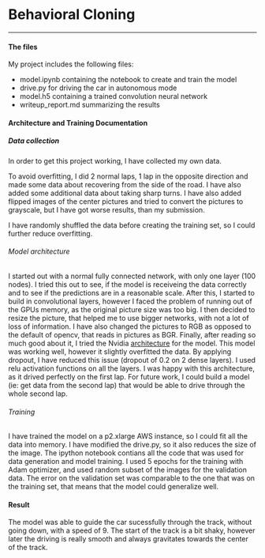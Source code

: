 # **Behavioral Cloning** 

---
#### The files

My project includes the following files:
* model.ipynb containing the notebook to create and train the model
* drive.py for driving the car in autonomous mode
* model.h5 containing a trained convolution neural network 
* writeup_report.md summarizing the results

#### Architecture and Training Documentation 

##### Data collection

In order to get this project working, I have collected my own data.

To avoid overfitting, I did 2 normal laps, 1 lap in the opposite direction and made some data about recovering from the side of the road. I have also added some additional data about taking sharp turns. I have also added flipped images of the center pictures and tried to convert the pictures to grayscale, but I have got worse results, than my submission.

I have randomly shuffled the data before creating the training set, so I could further reduce overfitting.

###### Model architecture

I started out with a normal fully connected network, with only one layer (100 nodes). I tried this out to see, if the model is receiveing the data correctly and to see if the predictions are in a reasonable scale. After this, I started to build in convolutional layers, however I faced the problem of running out of the GPUs memory, as the original picture size was too big. I then decided to resize the picture, that helped me to use bigger networks, with not a lot of loss of information. I have also changed the pictures to RGB as opposed to the default of opencv, that reads in pictures as BGR. 
Finally, after reading so much good about it, I tried the Nvidia [architecture](https://devblogs.nvidia.com/deep-learning-self-driving-cars/) for the model. This model was working well, however it slightly overfitted the data. By applying dropout, I have reduced this issue (dropout of 0.2 on 2 dense layers). I used relu activation functions on all the layers. I was happy with this architecture, as it drived perfectly on the first lap. For future work, I could build a model (ie: get data from the second lap) that would be able to drive through the whole second lap.

###### Training

I have trained the model on a p2.xlarge AWS instance, so I could fit all the data into memory. I have modified the drive.py, so it also reduces the size of the image. The ipython notebook contians all the code that was used for data generation and model training. I used 5 epochs for the training with Adam optimizer, and used random subset of the images for the validation data. The error on the validation set was comparable to the one that was on the training set, that means that the model could generalize well.

#### Result
The model was able to guide the car sucessfully through the track, without going down, with a speed of 9. The start of the track is a bit shaky, however later the driving is really smooth and always gravitates towards the center of the track. 
